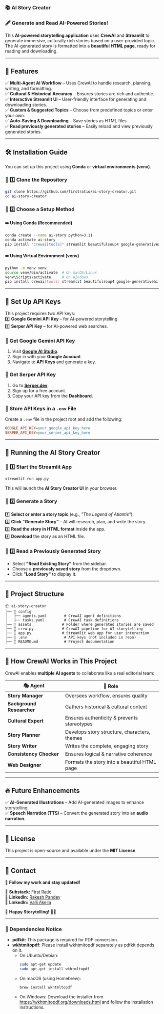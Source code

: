 ### **📚 AI Story Creator**  

### 🖋️ **Generate and Read AI-Powered Stories!**  

This **AI-powered storytelling application** uses **CrewAI** and **Streamlit** to generate immersive, culturally rich stories based on a user-provided topic. The AI-generated story is formatted into a **beautiful HTML page**, ready for reading and downloading.  

---

## **🎯 Features**  
✅ **Multi-Agent AI Workflow** – Uses CrewAI to handle research, planning, writing, and formatting.  
✅ **Cultural & Historical Accuracy** – Ensures stories are rich and authentic.  
✅ **Interactive Streamlit UI** – User-friendly interface for generating and downloading stories.  
✅ **Custom & Suggested Topics** – Choose from predefined topics or enter your own.  
✅ **Auto-Saving & Downloading** – Save stories as HTML files.  
✅ **Read previously generated stories** – Easily reload and view previously generated stories.  

---

## **🛠️ Installation Guide**  

You can set up this project using **Conda** or **virtual environments (venv)**.  

### 🔹 1️⃣ Clone the Repository  
```bash
git clone https://github.com/firstratio/ai-story-creator.git
cd ai-story-creator
```

### 🔹 2️⃣ Choose a Setup Method  

#### **➡️ Using Conda (Recommended)**
```bash
conda create --name ai-story python=3.11
conda activate ai-story
pip install "crewai[tools]" streamlit beautifulsoup4 google-generativeai python-dotenv pdfkit
```

#### **➡️ Using Virtual Environment (venv)**
```bash
python -m venv venv
source venv/bin/activate  # On macOS/Linux
venv\Scripts\activate     # On Windows
pip install crewai[tools] streamlit beautifulsoup4 google-generativeai python-dotenv pdfkit
```

---

## **🔑 Set Up API Keys**  

This project requires two API keys:  
1️⃣ **Google Gemini API Key** – for AI-powered storytelling.  
2️⃣ **Serper API Key** – for AI-powered web searches.  

### **🔹 Get Google Gemini API Key**
1. Visit **[Google AI Studio](https://aistudio.google.com/)**.  
2. Sign in with your **Google Account**.  
3. Navigate to **API Keys** and generate a key.  

### **🔹 Get Serper API Key**
1. Go to **[Serper.dev](https://serper.dev/)**.  
2. Sign up for a free account.  
3. Copy your API key from the **Dashboard**.  

### **🔹 Store API Keys in a `.env` File**
Create a `.env` file in the project root and add the following:  
```ini
GOOGLE_API_KEY=your_google_api_key_here
SERPER_API_KEY=your_serper_api_key_here
```

---

## **🚀 Running the AI Story Creator**  

### 🔹 1️⃣ Start the Streamlit App  
```bash
streamlit run app.py
```
This will launch the **AI Story Creator UI** in your browser.  

### 🔹 2️⃣ Generate a Story  
1️⃣ **Select or enter a story topic** (e.g., _"The Legend of Atlantis"_).  
2️⃣ **Click "Generate Story"** – AI will research, plan, and write the story.  
3️⃣ **Read the story in HTML format** inside the app.  
4️⃣ **Download** the story as an HTML file.  

### 🔹 3️⃣ Read a Previously Generated Story  
- Select **"Read Existing Story"** from the sidebar.  
- Choose a **previously saved story** from the dropdown.  
- Click **"Load Story"** to display it.  

---

## 📂 **Project Structure**  
```
📦 ai-story-creator
│── 📁 config
│   ├── agents.yaml        # CrewAI agent definitions
│   ├── tasks.yaml         # CrewAI task definitions
│── 📁 assets              # Folder where generated stories are saved
│── 📜 crew.py             # CrewAI pipeline for AI storytelling
│── 📜 app.py              # Streamlit web app for user interaction
│── 📜 .env                 # API keys (not included in repo)
│── 📜 README.md            # Project documentation
```

---

## 🤖 **How CrewAI Works in This Project**  
CrewAI enables **multiple AI agents** to collaborate like a real editorial team:  

| 🎭 **Agent**            | 🎯 **Role** |
|----------------------|------------------------------------------------|
| **Story Manager**    | Oversees workflow, ensures quality |
| **Background Researcher** | Gathers historical & cultural context |
| **Cultural Expert**  | Ensures authenticity & prevents stereotypes |
| **Story Planner**    | Develops story structure, characters, themes |
| **Story Writer**     | Writes the complete, engaging story |
| **Consistency Checker** | Ensures logical & narrative coherence |
| **Web Designer**     | Formats the story into a beautiful HTML page |

---

## 🔥 **Future Enhancements**  
✅ **AI-Generated Illustrations** – Add AI-generated images to enhance storytelling.  
✅ **Speech Narration (TTS)** – Convert the generated story into an **audio narration**.  
 

---

## 📄 **License**  
This project is open-source and available under the **MIT License**.  

---

## 📧 **Contact**  
💬 **Follow my work and stay updated!**  

📩 **Substack:** [First Ratio](https://firstratio.substack.com/)  
🔗 **LinkedIn:** [Rakesh Pandey](https://www.linkedin.com/in/rakeshpandey820/)  
🔗 **LinkedIn:** [Valli Akella](https://www.linkedin.com/in/vallials/) 

🚀 **Happy Storytelling! 📖✨**

---

### 🔑 Dependencies Notice

- **pdfkit:** This package is required for PDF conversion.  
- **wkhtmltopdf:** Please install wkhtmltopdf separately as pdfkit depends on it.
  - On Ubuntu/Debian:
    ```bash
    sudo apt-get update
    sudo apt-get install wkhtmltopdf
    ```
  - On macOS (using Homebrew):
    ```bash
    brew install wkhtmltopdf
    ```
  - On Windows:
    Download the installer from https://wkhtmltopdf.org/downloads.html and follow the installation instructions.